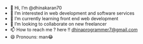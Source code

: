- 👋 Hi, I’m @dhinakaran70
- 👀 I’m interested in web development and software services
- 🌱 I’m currently learning front end web development
- 💞️ I’m looking to collaborate on new freelancer
- 📫 How to reach me ? here !! dhinaprogrammer7@gmail.com
- 😄 Pronouns: man😂
  

<!---
dhinakaran70/dhinakaran70 is a ✨ special ✨ repository because its `README.md` (this file) appears on your GitHub profile.
You can click the Preview link to take a look at your changes.
--->
